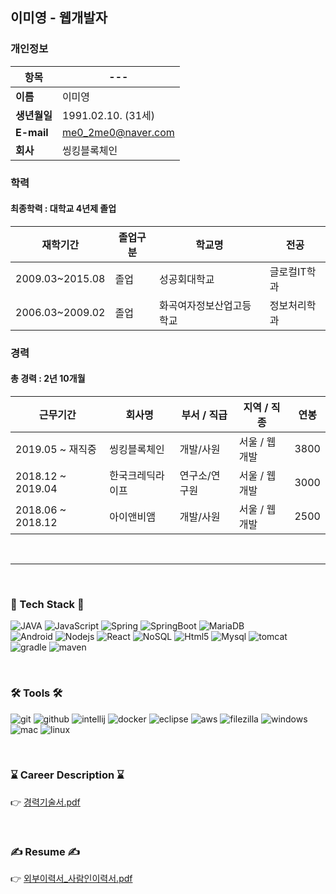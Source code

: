 
## 이미영 - 웹개발자
### 개인정보
| 항목 | ---                |
| -------- | ------------------ |
| **이름**     | 이미영             |
| **생년월일** | 1991.02.10. (31세) |
| **E-mail**   | me0_2me0@naver.com |
| **회사**     | 씽킹블록체인       |




### 학력 
#### 최종학력 : 대학교 4년제 졸업 
|재학기간 | 졸업구분 | 학교명 | 전공 | 
|---|---|---|---|
|2009.03~2015.08|졸업|성공회대학교|글로컬IT학과|
|2006.03~2009.02|졸업|화곡여자정보산업고등학교|정보처리학과|


### 경력
#### 총 경력 : 2년 10개월 
|근무기간 | 회사명 | 부서 / 직급| 지역 / 직종| 연봉 |
|---|---|---|---|---|
|2019.05 ~ 재직중 | 씽킹블록체인 | 개발/사원 | 서울 / 웹개발 | 3800
|2018.12 ~ 2019.04 | 한국크레딕라이프 | 연구소/연구원 | 서울 / 웹개발 |3000
|2018.06 ~ 2018.12 | 아이앤비앰 | 개발/사원 | 서울 / 웹개발 | 2500

<br/>

--- 

<br/>

### 💪 Tech Stack 💪

 
![JAVA](https://img.shields.io/badge/Java-3766AB?style=flat-square&logo=Java&logoColor=white&style=plastic") ![JavaScript](https://img.shields.io/badge/JavaScript-F7DF1E?style=flat-square&logo=JavaScript&logoColor=white&style=plastic") ![Spring](https://img.shields.io/badge/SpringFramework-6DB33F?style=flat-square&logo=Spring&logoColor=white&style=plastic") ![SpringBoot](https://img.shields.io/badge/SpringBoot-6DB33F?style=flat-square&logo=Spring&logoColor=white&style=plastic") ![MariaDB](https://img.shields.io/badge/MariaDB-003545?style=flat-square&logo=MariaDB&logoColor=white&style=plastic")
<br/>
![Android](https://img.shields.io/badge/Android-3DDC84?style=flat-square&logo=Android&logoColor=white&style=plastic") ![Nodejs](https://img.shields.io/badge/Node.js-339933?style=flat-square&logo=Node.js&logoColor=white&style=plastic") ![React](https://img.shields.io/badge/ReactJs-61DAFB?style=flat-square&logo=React&logoColor=white&style=plastic") ![NoSQL](https://img.shields.io/badge/MongoDB-47A248?style=flat-square&logo=MongoDB&logoColor=white&style=plastic") ![Html5](https://img.shields.io/badge/HTML5-E34F26?style=flat-square&logo=HTML5&logoColor=white&style=plastic") ![Mysql](https://img.shields.io/badge/MySQL-4479A1?style=flat-square&logo=Mysql&logoColor=white&style=plastic") ![tomcat](https://img.shields.io/badge/Tomcat-F8DC75?style=flat-square&logo=apache-tomcat&logoColor=white&style=plastic") ![gradle](https://img.shields.io/badge/Gradle-02303A?style=flat-square&logo=Gradle&logoColor=white&style=plastic") ![maven](https://img.shields.io/badge/Maven-C71A36?style=flat-square&logo=apache-Maven&logoColor=white&style=plastic")


<br/>

### 🛠 Tools 🛠
![git](https://img.shields.io/badge/Git-F05032?style=flat-square&logo=git&logoColor=white&style=plastic") ![github](https://img.shields.io/badge/GitHub-181717?style=flat-square&logo=github&logoColor=white&style=plastic")  ![intellij](https://img.shields.io/badge/IntelliJ-000000?style=flat-square&logo=intellij-idea&logoColor=white&style=plastic") ![docker](https://img.shields.io/badge/Docker-2496ED?style=flat-square&logo=Docker&logoColor=white&style=plastic")  ![eclipse](https://img.shields.io/badge/Eclipse-2C2255?style=flat-square&logo=Eclipse-IDE&logoColor=white&style=plastic") ![aws](https://img.shields.io/badge/AWS-232F3E?style=flat-square&logo=amazon-aws&logoColor=white&style=plastic") ![filezilla](https://img.shields.io/badge/FileZilla-BF0000?style=flat-square&logo=filezilla&logoColor=white&style=plastic") ![windows](https://img.shields.io/badge/Windows-0078D6?style=flat-square&logo=windows&logoColor=white&style=plastic")  ![mac](https://img.shields.io/badge/macOS-000000?style=flat-square&logo=macos&logoColor=white&style=plastic") ![linux](https://img.shields.io/badge/linux-FCC324?style=flat-square&logo=linux&logoColor=white&style=plastic")


<br/>

### ⌛️ Career Description ⌛️ 
👉 [경력기술서.pdf]


<br/>

### ✍️ Resume ✍️
👉 [외부이력서_사람인이력서.pdf]


[경력기술서.pdf]: https://github.com/mezeeeeeero/algo_study/blob/main/resume/career_description.pdf
[외부이력서_사람인이력서.pdf]: https://github.com/mezeeeeeero/algo_study/blob/main/resume/resume_saramin.pdf